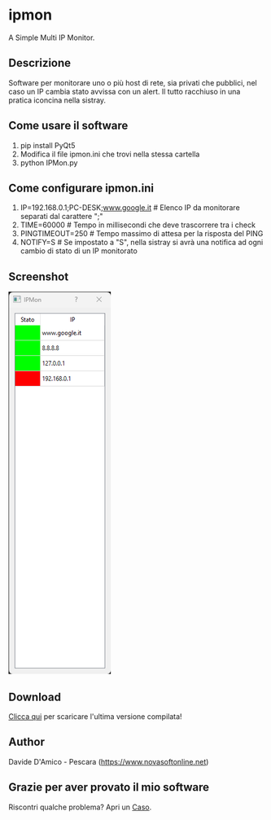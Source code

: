 # ipmon
A Simple Multi IP Monitor.

## Descrizione
Software per monitorare uno o più host di rete, sia privati che pubblici, nel caso un IP cambia stato avvissa con un alert. Il tutto racchiuso in una pratica iconcina nella sistray.

## Come usare il software
1. pip install PyQt5
2. Modifica il file ipmon.ini che trovi nella stessa cartella 
3. python IPMon.py

## Come configurare ipmon.ini
1. IP=192.168.0.1;PC-DESK;www.google.it # Elenco IP da monitorare separati dal carattere ";" 
2. TIME=60000 # Tempo in millisecondi che deve trascorrere tra i check
3. PINGTIMEOUT=250 # Tempo massimo di attesa per la risposta del PING
4. NOTIFY=S # Se impostato a "S", nella sistray si avrà una notifica ad ogni cambio di stato di un IP monitorato

## Screenshot
![ipmon](Screenshot.png)

## Download
[Clicca qui](https://github.com/Supersqualo/ipmon/releases/latest) per scaricare l'ultima versione compilata!

## Author
Davide D'Amico - Pescara (https://www.novasoftonline.net)

## Grazie per aver provato il mio software
Riscontri qualche problema? Apri un [Caso](https://github.com/Supersqualo/ipmon/issues).
